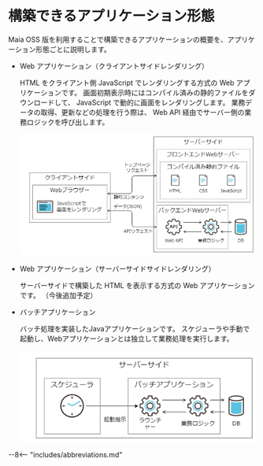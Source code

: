 # 構築できるアプリケーション形態

Maia OSS 版を利用することで構築できるアプリケーションの概要を、アプリケーション形態ごとに説明します。

- Web アプリケーション（クライアントサイドレンダリング）

    HTML をクライアント側 JavaScript でレンダリングする方式の Web アプリケーションです。
    画面初期表示時にはコンパイル済みの静的ファイルをダウンロードして、 JavaScript で動的に画面をレンダリングします。
    業務データの取得、更新などの処理を行う際は、 Web API 経由でサーバー側の業務ロジックを呼び出します。

    ![クライアントサイドレンダリング](../../images/app-architecture/overview/client-side-rendering.png)

- Web アプリケーション（サーバーサイドサイドレンダリング）

    サーバーサイドで構築した HTML を表示する方式の Web アプリケーションです。
    （今後追加予定）

- バッチアプリケーション

    バッチ処理を実装したJavaアプリケーションです。
    スケジューラや手動で起動し、Webアプリケーションとは独立して業務処理を実行します。

    ![バッチアプリケーション](../../images/app-architecture/overview/batch-application.png)

--8<-- "includes/abbreviations.md"